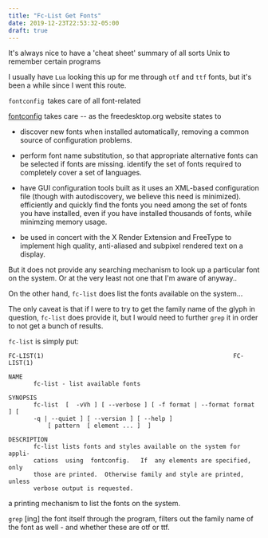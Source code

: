 ```yaml
---
title: "Fc-List Get Fonts"
date: 2019-12-23T22:53:32-05:00
draft: true
---
```



It's always nice to have a 'cheat sheet' summary of all sorts Unix to remember certain programs 

I usually have `Lua` looking this up for me through `otf` and `ttf` fonts, but it's been a while since I went this route.

`fontconfig `takes care of all font-related 


<a href="https://www.freedesktop.org/wiki/Software/fontconfig/" target="_blank">fontconfig</a> takes care -- as the freedesktop.org website states to 

* discover new fonts when installed automatically, removing a common source of configuration problems.

* perform font name substitution, so that appropriate alternative fonts can be selected if fonts are missing.
identify the set of fonts required to completely cover a set of languages.

* have GUI configuration tools built as it uses an XML-based configuration file (though with autodiscovery, we believe this need is minimized).
efficiently and quickly find the fonts you need among the set of fonts you have installed, even if you have installed thousands of fonts, while minimzing memory usage.
*  be used in concert with the X Render Extension and FreeType to implement high quality, anti-aliased and subpixel rendered text on a display.

But it does not provide any searching mechanism to look up a particular font on the system. Or at the very least not one that I'm aware of anyway..

On the other hand, `fc-list` does list the fonts available on the system...

The only caveat is that if I were to try to get the family name of the glyph in question, `fc-list` does provide it, but I would need to further `grep` it in order to not get a bunch of results.

`fc-list` is simply put:

```
FC-LIST(1)                                                     FC-LIST(1)

NAME
       fc-list - list available fonts

SYNOPSIS
       fc-list  [  -vVh ] [ --verbose ] [ -f format | --format format ] [
       -q | --quiet ] [ --version ] [ --help ]
           [ pattern  [ element ... ]  ]

DESCRIPTION
       fc-list lists fonts and styles available on the system for  appli‐
       cations  using  fontconfig.   If  any elements are specified, only
       those are printed.  Otherwise family and style are printed, unless
       verbose output is requested.
```

a printing mechanism to list the fonts on the system.

`grep` [ing] the font itself through the program, filters out the family name of the font as well - and whether these are otf or ttf.

